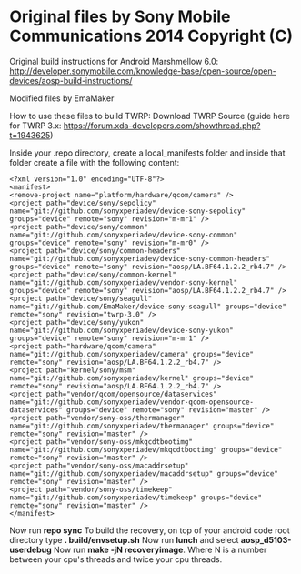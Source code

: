 Original files by Sony Mobile Communications 2014 Copyright (C)
=============================================

Original build instructions for Android Marshmellow 6.0:
http://developer.sonymobile.com/knowledge-base/open-source/open-devices/aosp-build-instructions/

Modified files by EmaMaker

How to use these files to build TWRP:
Download TWRP Source (guide here for TWRP 3.x: https://forum.xda-developers.com/showthread.php?t=1943625)

Inside your .repo directory, create a local_manifests folder and inside that folder create a file with the following content:

	<?xml version="1.0" encoding="UTF-8"?>
	<manifest>
	<remove-project name="platform/hardware/qcom/camera" />
	<project path="device/sony/sepolicy" name="git://github.com/sonyxperiadev/device-sony-sepolicy" groups="device" remote="sony" revision="m-mr1" />
	<project path="device/sony/common" name="git://github.com/sonyxperiadev/device-sony-common" groups="device" remote="sony" revision="m-mr0" />
	<project path="device/sony/common-headers" name="git://github.com/sonyxperiadev/device-sony-common-headers" groups="device" remote="sony" revision="aosp/LA.BF64.1.2.2_rb4.7" />
	<project path="device/sony/common-kernel" name="git://github.com/sonyxperiadev/vendor-sony-kernel" groups="device" remote="sony" revision="aosp/LA.BF64.1.2.2_rb4.7" />
	<project path="device/sony/seagull" name="git://github.com/EmaMaker/device-sony-seagull" groups="device" remote="sony" revision="twrp-3.0" />
	<project path="device/sony/yukon" name="git://github.com/sonyxperiadev/device-sony-yukon" groups="device" remote="sony" revision="m-mr1" />
	<project path="hardware/qcom/camera" name="git://github.com/sonyxperiadev/camera" groups="device" remote="sony" revision="aosp/LA.BF64.1.2.2_rb4.7" />
	<project path="kernel/sony/msm" name="git://github.com/sonyxperiadev/kernel" groups="device" remote="sony" revision="aosp/LA.BF64.1.2.2_rb4.7" />
	<project path="vendor/qcom/opensource/dataservices" name="git://github.com/sonyxperiadev/vendor-qcom-opensource-dataservices" groups="device" remote="sony" revision="master" />
	<project path="vendor/sony-oss/thermanager" name="git://github.com/sonyxperiadev/thermanager" groups="device" remote="sony" revision="master" />
	<project path="vendor/sony-oss/mkqcdtbootimg" name="git://github.com/sonyxperiadev/mkqcdtbootimg" groups="device" remote="sony" revision="master" />
	<project path="vendor/sony-oss/macaddrsetup" name="git://github.com/sonyxperiadev/macaddrsetup" groups="device" remote="sony" revision="master" />
	<project path="vendor/sony-oss/timekeep" name="git://github.com/sonyxperiadev/timekeep" groups="device" remote="sony" revision="master" />
	</manifest>

Now run <b>repo sync</b>
To build the recovery, on top of your android code root directory type <b>. build/envsetup.sh</b>
Now run <b>lunch</b> and select <b>aosp_d5103-userdebug</b>
Now run <b>make -jN recoveryimage</b>. Where N is a number between your cpu's threads and twice your cpu threads.
